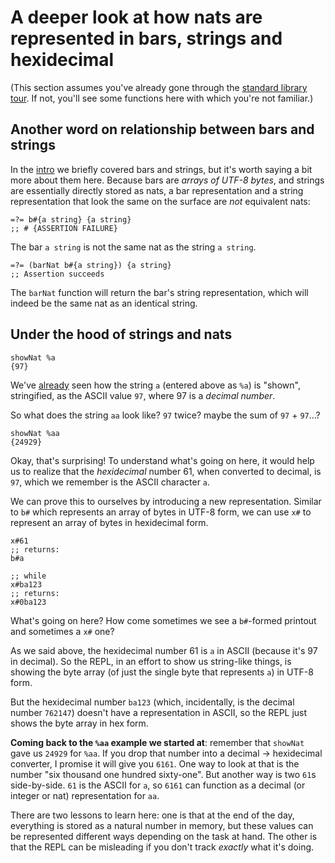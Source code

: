 # A deeper look at how nats are represented in bars, strings and hexidecimal

(This section assumes you've already gone through the [standard library tour](/sire/standard-library.md). If not, you'll see some functions here with which you're not familiar.)

## Another word on relationship between bars and strings

In the [intro](/sire/intro.md) we briefly covered bars and strings, but it's worth saying a bit more about them here. Because bars are _arrays of UTF-8 bytes_, and strings are essentially directly stored as nats, a bar representation and a string representation that look the same on the surface are _not_ equivalent nats:

```sire
=?= b#{a string} {a string}
;; # {ASSERTION FAILURE}
```

The bar `a string` is not the same nat as the string `a string`.

```sire
=?= (barNat b#{a string}) {a string}
;; Assertion succeeds
```

The `barNat` function will return the bar's string representation, which will indeed be the same nat as an identical string.

## Under the hood of strings and nats

```sire
showNat %a
{97}
```

We've [already](sire/intro.md) seen how the string `a` (entered above as `%a`) is "shown", stringified, as the ASCII value `97`, where 97 is a _decimal number_.

So what does the string `aa` look like? `97` twice? maybe the sum of `97` + `97`...?

```sire
showNat %aa
{24929}
```

Okay, that's surprising! To understand what's going on here, it would help us to realize that the _hexidecimal_ number 61, when converted to decimal, is `97`, which we remember is the ASCII character `a`.

We can prove this to ourselves by introducing a new representation. Similar to `b#` which represents an array of bytes in UTF-8 form, we can use `x#` to represent an array of bytes in hexidecimal form.

```
x#61
;; returns:
b#a

;; while
x#ba123
;; returns:
x#0ba123
```

What's going on here? How come sometimes we see a `b#`-formed printout and sometimes a `x#` one?

As we said above, the hexidecimal number 61 is `a` in ASCII (because it's 97 in decimal). So the REPL, in an effort to show us string-like things, is showing the byte array (of just the single byte that represents `a`) in UTF-8 form.  

But the hexidecimal number `ba123` (which, incidentally, is the decimal number `762147`) doesn't have a representation in ASCII, so the REPL just shows the byte array in hex form.

**Coming back to the `%aa` example we started at**: remember that `showNat` gave us `24929` for `%aa`. If you drop that number into a decimal -> hexidecimal converter, I promise it will give you `6161`. One way to look at that is the number "six thousand one hundred sixty-one". But another way is two `61`s side-by-side. `61` is the ASCII for `a`, so `6161` can function as a decimal (or integer or nat) representation for `aa`.  

There are two lessons to learn here: one is that at the end of the day, everything is stored as a natural number in memory, but these values can be represented different ways depending on the task at hand. The other is that the REPL can be misleading if you don't track _exactly_ what it's doing.
